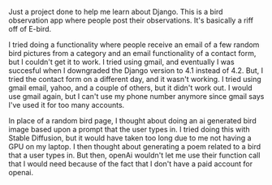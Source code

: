 Just a project done to help me learn about Django. This is a bird observation app where people post their observations. It's basically a riff off of E-bird.

I tried doing a functionality where people receive an email of a few random bird pictures from a category and an email functionality of a contact form, but I couldn't get it to work. I tried using gmail, and eventually I was succesful when I downgraded the Django version to 4.1 instead of 4.2. But, I tried the contact form on a different day, and it wasn't working. I tried using gmail email, yahoo, and a couple of others, but it didn't work out. I would use gmail again, but I can't use my phone number anymore since gmail says I've used it for too many accounts. 

In place of a random bird page, I thought about doing an ai generated bird image based upon a prompt that the user types in. I tried doing this with Stable Diffusion, but it would have taken too long due to me not having a GPU on my laptop. I then thought about generating a poem related to a bird that a user types in. But then, openAi wouldn't let me use their function call that I would need because of the fact that I don't have a paid account for openai. 
